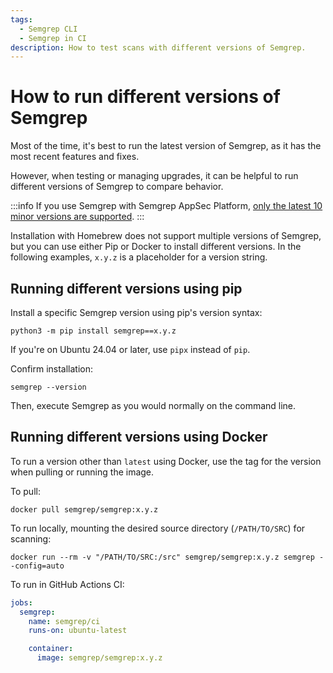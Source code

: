 ```yaml
---
tags:
  - Semgrep CLI
  - Semgrep in CI
description: How to test scans with different versions of Semgrep.
---
```


# How to run different versions of Semgrep

Most of the time, it's best to run the latest version of Semgrep, as it has the most recent features and fixes.

However, when testing or managing upgrades, it can be helpful to run different versions of Semgrep to compare behavior. 

:::info
If you use Semgrep with Semgrep AppSec Platform, [only the latest 10 minor versions are supported](/deployment/checklist/#semgrep-versions).
:::

Installation with Homebrew does not support multiple versions of Semgrep, but you can use either Pip or Docker to install different versions. In the following examples, <code><span className="placeholder">x.y.z</span></code> is a placeholder for a version string.

## Running different versions using pip

Install a specific Semgrep version using pip's version syntax:

<pre class="language-bash"><code>python3 -m pip install semgrep==<span className="placeholder">x.y.z</span></code></pre>

If you're on Ubuntu 24.04 or later, use `pipx` instead of `pip`.

Confirm installation:

```
semgrep --version
```

Then, execute Semgrep as you would normally on the command line.

## Running different versions using Docker

To run a version other than `latest` using Docker, use the tag for the version when pulling or running the image.

To pull:

<pre class="language-bash"><code>docker pull semgrep/semgrep:<span className="placeholder">x.y.z</span></code></pre>

To run locally, mounting the desired source directory (`/PATH/TO/SRC`) for scanning:

<pre class="language-bash"><code>docker run --rm -v "<span className="placeholder">/PATH/TO/SRC</span>:/src" semgrep/semgrep:<span className="placeholder">x.y.z</span> semgrep --config=auto</code></pre>

To run in GitHub Actions CI:

```yaml
jobs:
  semgrep:
    name: semgrep/ci 
    runs-on: ubuntu-latest

    container:
      image: semgrep/semgrep:x.y.z
```
